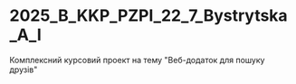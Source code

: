 # 2025_B_KKP_PZPI_22_7_Bystrytska_A_I
Комплексний курсовий проект на тему "Веб-додаток для пошуку друзів"
